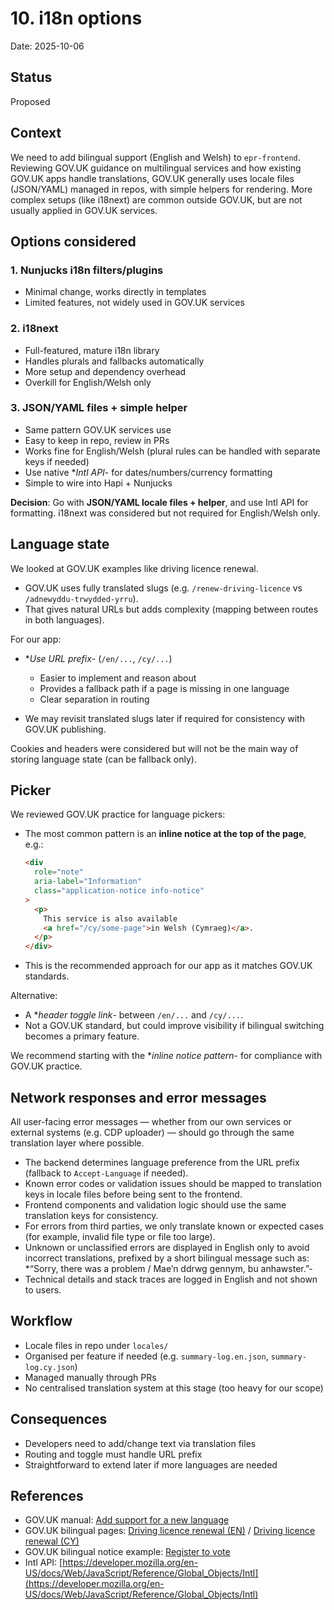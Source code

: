 # 10. i18n options

Date: 2025-10-06

## Status

Proposed

## Context

We need to add bilingual support (English and Welsh) to `epr-frontend`.
Reviewing GOV.UK guidance on multilingual services and how existing GOV.UK apps handle translations, GOV.UK generally uses locale files (JSON/YAML) managed in repos, with simple helpers for rendering. More complex setups (like i18next) are common outside GOV.UK, but are not usually applied in GOV.UK services.

## Options considered

### 1. Nunjucks i18n filters/plugins

- Minimal change, works directly in templates
- Limited features, not widely used in GOV.UK services

### 2. i18next

- Full-featured, mature i18n library
- Handles plurals and fallbacks automatically
- More setup and dependency overhead
- Overkill for English/Welsh only

### 3. JSON/YAML files + simple helper

- Same pattern GOV.UK services use
- Easy to keep in repo, review in PRs
- Works fine for English/Welsh (plural rules can be handled with separate keys if needed)
- Use native \*_Intl API_- for dates/numbers/currency formatting
- Simple to wire into Hapi + Nunjucks

**Decision**: Go with **JSON/YAML locale files + helper**, and use Intl API for formatting. i18next was considered but not required for English/Welsh only.

## Language state

We looked at GOV.UK examples like driving licence renewal.

- GOV.UK uses fully translated slugs (e.g. `/renew-driving-licence` vs `/adnewyddu-trwydded-yrru`).
- That gives natural URLs but adds complexity (mapping between routes in both languages).

For our app:

- \*_Use URL prefix_- (`/en/...`, `/cy/...`)
  - Easier to implement and reason about
  - Provides a fallback path if a page is missing in one language
  - Clear separation in routing

- We may revisit translated slugs later if required for consistency with GOV.UK publishing.

Cookies and headers were considered but will not be the main way of storing language state (can be fallback only).

## Picker

We reviewed GOV.UK practice for language pickers:

- The most common pattern is an **inline notice at the top of the page**, e.g.:

  ```html
  <div
    role="note"
    aria-label="Information"
    class="application-notice info-notice"
  >
    <p>
      This service is also available
      <a href="/cy/some-page">in Welsh (Cymraeg)</a>.
    </p>
  </div>
  ```

- This is the recommended approach for our app as it matches GOV.UK standards.

Alternative:

- A \*_header toggle link_- between `/en/...` and `/cy/...`.
- Not a GOV.UK standard, but could improve visibility if bilingual switching becomes a primary feature.

We recommend starting with the \*_inline notice pattern_- for compliance with GOV.UK practice.

## Network responses and error messages

All user-facing error messages — whether from our own services or external systems (e.g. CDP uploader) — should go through the same translation layer where possible.

- The backend determines language preference from the URL prefix (fallback to `Accept-Language` if needed).
- Known error codes or validation issues should be mapped to translation keys in locale files before being sent to the frontend.
- Frontend components and validation logic should use the same translation keys for consistency.
- For errors from third parties, we only translate known or expected cases (for example, invalid file type or file too large).
- Unknown or unclassified errors are displayed in English only to avoid incorrect translations, prefixed by a short bilingual message such as:  
  \*“Sorry, there was a problem / Mae’n ddrwg gennym, bu anhawster.”-
- Technical details and stack traces are logged in English and not shown to users.

## Workflow

- Locale files in repo under `locales/`
- Organised per feature if needed (e.g. `summary-log.en.json`, `summary-log.cy.json`)
- Managed manually through PRs
- No centralised translation system at this stage (too heavy for our scope)

## Consequences

- Developers need to add/change text via translation files
- Routing and toggle must handle URL prefix
- Straightforward to extend later if more languages are needed

## References

- GOV.UK manual: [Add support for a new language](https://docs.publishing.service.gov.uk/manual/add-support-new-language.html)
- GOV.UK bilingual pages: [Driving licence renewal (EN)](https://www.gov.uk/renew-driving-licence) / [Driving licence renewal (CY)](https://www.gov.uk/adnewyddu-trwydded-yrru)
- GOV.UK bilingual notice example: [Register to vote](https://www.gov.uk/register-to-vote)
- Intl API: [https://developer.mozilla.org/en-US/docs/Web/JavaScript/Reference/Global_Objects/Intl](https://developer.mozilla.org/en-US/docs/Web/JavaScript/Reference/Global_Objects/Intl)
